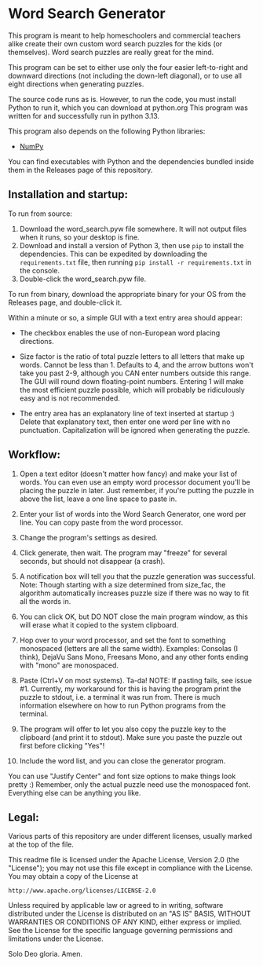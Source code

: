 # Word Search Generator

This program is meant to help homeschoolers and commercial teachers alike create their own custom word search puzzles for the kids (or themselves). Word search puzzles are really great for the mind.

This program can be set to either use only the four easier left-to-right and downward directions (not including the down-left diagonal), or to use all eight directions when generating puzzles.

The source code runs as is. However, to run the code, you must install Python to run it, which you can download at python.org
This program was written for and successfully run in python 3.13.

This program also depends on the following Python libraries:
- [NumPy](https://pypi.org/project/numpy/)

You can find executables with Python and the dependencies bundled inside them in the Releases page of this repository.

## Installation and startup:

To run from source:
1. Download the word_search.pyw file somewhere. It will not output files when it runs, so your desktop is fine.
2. Download and install a version of Python 3, then use `pip` to install the dependencies. This can be expedited by downloading the `requirements.txt` file, then running `pip install -r requirements.txt` in the console.
3. Double-click the word_search.pyw file.

To run from binary, download the appropriate binary for your OS from the Releases page, and double-click it.

Within a minute or so, a simple GUI with a text entry area should appear:

- The checkbox enables the use of non-European word placing directions.

- Size factor is the ratio of total puzzle letters to all letters that make up words. Cannot be less than 1. Defaults to 4, and the arrow buttons won't take you past 2-9, although you CAN enter numbers outside this range. The GUI will round down floating-point numbers. Entering 1 will make the most efficient puzzle possible, which will probably be ridiculously easy and is not recommended.

- The entry area has an explanatory line of text inserted at startup :) Delete that explanatory text, then enter one word per line with no punctuation. Capitalization will be ignored when generating the puzzle.


## Workflow:

1. Open a text editor (doesn't matter how fancy) and make your list of words. You can even use an empty word processor document you'll be placing the puzzle in later. Just remember, if you're putting the puzzle in above the list, leave a one line space to paste in.

2. Enter your list of words into the Word Search Generator, one word per line. You can copy paste from the word processor.

3. Change the program's settings as desired.

4. Click generate, then wait. The program may "freeze" for several seconds, but should not disappear (a crash).

5. A notification box will tell you that the puzzle generation was successful. Note: Though starting with a size determined from size_fac, the algorithm automatically increases puzzle size if there was no way to fit all the words in.

6. You can click OK, but DO NOT close the main program window, as this will erase what it copied to the system clipboard.

7. Hop over to your word processor, and set the font to something monospaced (letters are all the same width). Examples: Consolas (I think), DejaVu Sans Mono, Freesans Mono, and any other fonts ending with "mono" are monospaced.

8. Paste (Ctrl+V on most systems). Ta-da! NOTE: If pasting fails, see issue #1. Currently, my workaround for this is having the program print the puzzle to stdout, i.e. a terminal it was run from. There is much information elsewhere on how to run Python programs from the terminal.

9. The program will offer to let you also copy the puzzle key to the clipboard (and print it to stdout). Make sure you paste the puzzle out first before clicking "Yes"!

10. Include the word list, and you can close the generator program.

You can use "Justify Center" and font size options to make things look pretty :) Remember, only the actual puzzle need use the monospaced font. Everything else can be anything you like.

## Legal:

Various parts of this repository are under different licenses, usually marked at the top of the file.

This readme file is licensed under the Apache License, Version 2.0 (the "License");
you may not use this file except in compliance with the License.
You may obtain a copy of the License at

    http://www.apache.org/licenses/LICENSE-2.0

Unless required by applicable law or agreed to in writing, software
distributed under the License is distributed on an "AS IS" BASIS,
WITHOUT WARRANTIES OR CONDITIONS OF ANY KIND, either express or implied.
See the License for the specific language governing permissions and
limitations under the License.

Solo Deo gloria. Amen.
